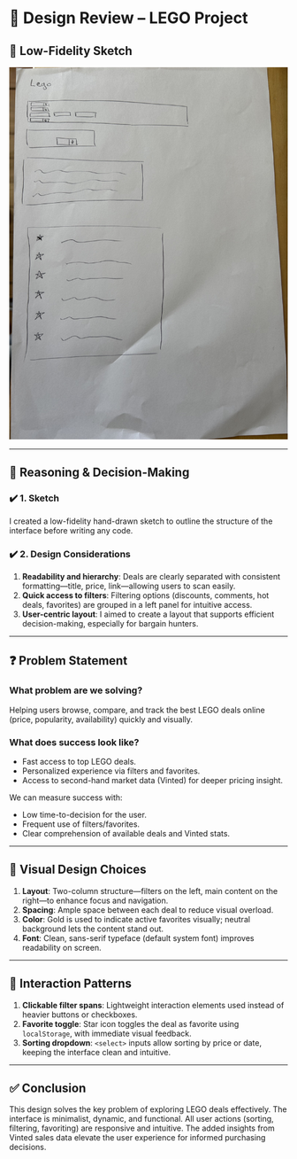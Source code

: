 # 🧱 Design Review – LEGO Project

## 📐 Low-Fidelity Sketch

![wireframe](IMG_5568.jpeg)

---

## 🧠 Reasoning & Decision-Making

### ✔️ 1. Sketch
I created a low-fidelity hand-drawn sketch to outline the structure of the interface before writing any code.

### ✔️ 2. Design Considerations

1. **Readability and hierarchy**: Deals are clearly separated with consistent formatting—title, price, link—allowing users to scan easily.
2. **Quick access to filters**: Filtering options (discounts, comments, hot deals, favorites) are grouped in a left panel for intuitive access.
3. **User-centric layout**: I aimed to create a layout that supports efficient decision-making, especially for bargain hunters.

---

## ❓ Problem Statement

### What problem are we solving?
Helping users browse, compare, and track the best LEGO deals online (price, popularity, availability) quickly and visually.

### What does success look like?
- Fast access to top LEGO deals.
- Personalized experience via filters and favorites.
- Access to second-hand market data (Vinted) for deeper pricing insight.

We can measure success with:
- Low time-to-decision for the user.
- Frequent use of filters/favorites.
- Clear comprehension of available deals and Vinted stats.

---

## 🎨 Visual Design Choices

1. **Layout**: Two-column structure—filters on the left, main content on the right—to enhance focus and navigation.
2. **Spacing**: Ample space between each deal to reduce visual overload.
3. **Color**: Gold is used to indicate active favorites visually; neutral background lets the content stand out.
4. **Font**: Clean, sans-serif typeface (default system font) improves readability on screen.

---

## 🧭 Interaction Patterns

1. **Clickable filter spans**: Lightweight interaction elements used instead of heavier buttons or checkboxes.
2. **Favorite toggle**: Star icon toggles the deal as favorite using `localStorage`, with immediate visual feedback.
3. **Sorting dropdown**: `<select>` inputs allow sorting by price or date, keeping the interface clean and intuitive.

---

## ✅ Conclusion

This design solves the key problem of exploring LEGO deals effectively. The interface is minimalist, dynamic, and functional. All user actions (sorting, filtering, favoriting) are responsive and intuitive. The added insights from Vinted sales data elevate the user experience for informed purchasing decisions.

